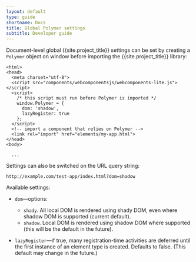 ```yaml
---
layout: default
type: guide
shortname: Docs
title: Global Polymer settings
subtitle: Developer guide
---
```


Document-level global {{site.project_title}} settings can be set
by creating a `Polymer` object on window before importing the {{site.project_title}}
library:

	<html>
	<head>
	  <meta charset="utf-8">
	  <script src="components/webcomponentsjs/webcomponents-lite.js"></script>
	  <script>
	    /* this script must run before Polymer is imported */
        window.Polymer = {
          dom: 'shadow',
          lazyRegister: true
        };
      </script>
      <!-- import a component that relies on Polymer -->
	  <link rel="import" href="elements/my-app.html">
	</head>
	<body>

	  ...

Settings can also be switched on the URL query string:

```
http://example.com/test-app/index.html?dom=shadow
```

Available settings:

*   `dom`—options:
    * `shady`. All local DOM is rendered using shady DOM, even where shadow DOM is supported (current default).
    * `shadow`. Local DOM is rendered using shadow DOM where supported (this will be the default in the future).

*   `lazyRegister`—if true, many registration-time activities are deferred until the first instance of an element
	type is created. Defaults to false. (This default may change in the future.)
